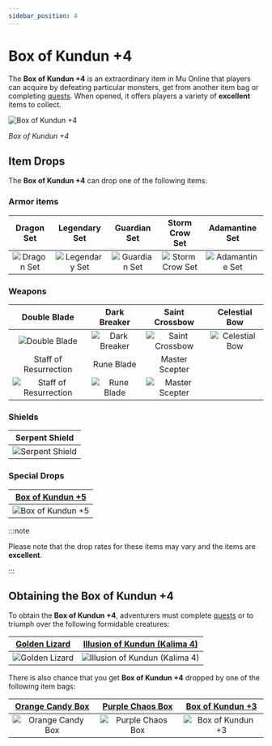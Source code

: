 ```yaml
---
sidebar_position: 4
---
```


# Box of Kundun +4

The **Box of Kundun +4** is an extraordinary item in Mu Online that players can acquire by defeating particular monsters, get from another item bag or completing [quests](/gameplay-systems/quest-system). When opened, it offers players a variety of **excellent** items to collect.

![Box of Kundun +4](/img/items/item-bags/bok-4.png)

_Box of Kundun +4_

## Item Drops

The **Box of Kundun +4** can drop one of the following items:

### Armor items

|                   Dragon Set                   |                    Legendary Set                     |                    Guardian Set                    |                     Storm Crow Set                     |                     Adamantine Set                     |
| :--------------------------------------------: | :--------------------------------------------------: | :------------------------------------------------: | :----------------------------------------------------: | :----------------------------------------------------: |
| ![Dragon Set](/img/items/armors/dk/dragon.png) | ![Legendary Set](/img/items/armors/dw/legendary.png) | ![Guardian Set](/img/items/armors/fe/guardian.png) | ![Storm Crow Set](/img/items/armors/mg/storm-crow.png) | ![Adamantine Set](/img/items/armors/dl/adamantine.png) |

### Weapons

|                             Double Blade                              |                    Dark Breaker                     |                      Saint Crossbow                       |                    Celestial Bow                    |
| :-------------------------------------------------------------------: | :-------------------------------------------------: | :-------------------------------------------------------: | :-------------------------------------------------: |
|          ![Double Blade](/img/items/swords/double-blade.png)          | ![Dark Breaker](/img/items/swords/dark-breaker.png) |   ![Saint Crossbow](/img/items/bows/saint-crossbow.png)   | ![Celestial Bow](/img/items/bows/celestial-bow.png) |
|                         Staff of Resurrection                         |                     Rune Blade                      |                      Master Scepter                       |
| ![Staff of Resurrection](/img/items/staffs/staff-of-ressurection.png) |   ![Rune Blade](/img/items/swords/rune-blade.png)   | ![Master Scepter](/img/items/scepters/master-scepter.png) |

### Shields

|                      Serpent Shield                      |
| :------------------------------------------------------: |
| ![Serpent Shield](/img/items/shields/serpent-shield.png) |

### Special Drops

| [Box of Kundun +5](/items/item-bags/exc/box-of-kundun/bok-5) |
| :----------------------------------------------------------: |
|     ![Box of Kundun +5](/img/items/item-bags/bok-5.png)      |

:::note

Please note that the drop rates for these items may vary and the items are **excellent**.

:::

## Obtaining the Box of Kundun +4

To obtain the **Box of Kundun +4**, adventurers must complete [quests](/gameplay-systems/quest-system) or to triumph over the following formidable creatures:

| [Golden Lizard](/special-monsters/invasions/golden-dragon) | [Illusion of Kundun (Kalima 4)](/special-monsters/mini-bosses/illusion-of-kundun) |
| :--------------------------------------------------------: | :-------------------------------------------------------------------------------: |
| ![Golden Lizard](/img/monsters/special/golden/lizard.jpg)  |   ![Illusion of Kundun (Kalima 4)](/img/monsters/kalima/illusion-of-kundun.jpg)   |

There is also chance that you get **Box of Kundun +4** dropped by one of the following item bags:

|   [Orange Candy Box](/items/item-bags/misc/orange-candy-box)   |   [Purple Chaos Box](/items/item-bags/misc/purple-chaos-box)   | [Box of Kundun +3](/items/item-bags/exc/box-of-kundun/bok-3) |
| :------------------------------------------------------------: | :------------------------------------------------------------: | :----------------------------------------------------------: |
| ![Orange Candy Box](/img/items/item-bags/orange-candy-box.png) | ![Purple Chaos Box](/img/items/item-bags/purple-chaos-box.png) |     ![Box of Kundun +3](/img/items/item-bags/bok-3.png)      |
